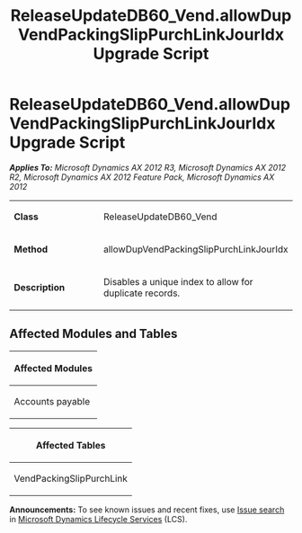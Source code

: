 ﻿---
title: ReleaseUpdateDB60_Vend.allowDupVendPackingSlipPurchLinkJourIdx Upgrade Script
TOCTitle: ReleaseUpdateDB60_Vend.allowDupVendPackingSlipPurchLinkJourIdx Upgrade Script
ms:assetid: 3d406a33-d507-0ecd-b357-aa39ff293065
ms:mtpsurl: https://msdn.microsoft.com/en-us/library/JJ718734(v=AX.60)
ms:contentKeyID: 49707779
ms.date: 05/18/2015
mtps_version: v=AX.60
---

# ReleaseUpdateDB60\_Vend.allowDupVendPackingSlipPurchLinkJourIdx Upgrade Script 


_**Applies To:** Microsoft Dynamics AX 2012 R3, Microsoft Dynamics AX 2012 R2, Microsoft Dynamics AX 2012 Feature Pack, Microsoft Dynamics AX 2012_

<table>
<colgroup>
<col style="width: 50%" />
<col style="width: 50%" />
</colgroup>
<tbody>
<tr class="odd">
<td><p><strong>Class</strong></p></td>
<td><p>ReleaseUpdateDB60_Vend</p></td>
</tr>
<tr class="even">
<td><p><strong>Method</strong></p></td>
<td><p>allowDupVendPackingSlipPurchLinkJourIdx</p></td>
</tr>
<tr class="odd">
<td><p><strong>Description</strong></p></td>
<td><p>Disables a unique index to allow for duplicate records.</p></td>
</tr>
</tbody>
</table>


## Affected Modules and Tables

<table>
<colgroup>
<col style="width: 100%" />
</colgroup>
<thead>
<tr class="header">
<th><p>Affected Modules</p></th>
</tr>
</thead>
<tbody>
<tr class="odd">
<td><p>Accounts payable</p></td>
</tr>
</tbody>
</table>


<table>
<colgroup>
<col style="width: 100%" />
</colgroup>
<thead>
<tr class="header">
<th><p>Affected Tables</p></th>
</tr>
</thead>
<tbody>
<tr class="odd">
<td><p>VendPackingSlipPurchLink</p></td>
</tr>
</tbody>
</table>

  
**Announcements:** To see known issues and recent fixes, use [Issue search](http://go.microsoft.com/fwlink/?linkid=389258) in [Microsoft Dynamics Lifecycle Services](http://go.microsoft.com/fwlink/?linkid=306505) (LCS).

